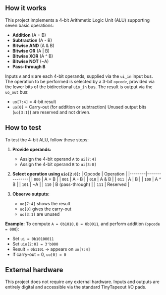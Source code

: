 <!---

This file is used to generate your project datasheet. Please fill in the information below and delete any unused
sections.

You can also include images in this folder and reference them in the markdown. Each image must be less than
512 kb in size, and the combined size of all images must be less than 1 MB.
-->

## How it works

This project implements a 4-bit Arithmetic Logic Unit (ALU) supporting seven basic operations:

- **Addition** (A + B)
- **Subtraction** (A - B)
- **Bitwise AND** (A & B)
- **Bitwise OR** (A | B)
- **Bitwise XOR** (A ^ B)
- **Bitwise NOT** (~A)
- **Pass-through B**

Inputs `A` and `B` are each 4-bit operands, supplied via the `ui_in` input bus. The operation to be performed is selected by a 3-bit `opcode`, provided via the lower bits of the bidirectional `uio_in` bus.
The result is output via the `uo_out` bus:
- `uo[7:4]` = 4-bit result
- `uo[0]` = Carry-out (for addition or subtraction)
Unused output bits (`uo[3:1]`) are reserved and not driven.

## How to test

To test the 4-bit ALU, follow these steps:
1. **Provide operands:**
   - Assign the 4-bit operand `A` to `ui[7:4]`
   - Assign the 4-bit operand `B` to `ui[3:0]`

2. **Select operation using `uio[2:0]`:**
   | Opcode | Operation     |
   |--------|---------------|
   | `000`  | A + B         |
   | `001`  | A - B         |
   | `010`  | A & B         |
   | `011`  | A \| B        |
   | `100`  | A ^ B         |
   | `101`  | ~A            |
   | `110`  | B (pass-through) |
   | `111`  | Reserved      |

3. **Observe outputs:**
   - `uo[7:4]` shows the result
   - `uo[0]` gives the carry-out
   - `uo[3:1]` are unused

**Example:**
To compute `A = 0b1010`, `B = 0b0011`, and perform addition (`opcode = 000`):
- Set `ui = 0b10100011`
- Set `uio[2:0] = 3'b000`
- Result = `0b1101` → appears on `uo[7:4]`
- If carry-out = 0, `uo[0] = 0`

## External hardware
This project does not require any external hardware.
Inputs and outputs are entirely digital and accessible via the standard TinyTapeout I/O pads.
